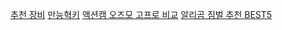 

[추천 장비](https://youtu.be/nEvoV3E4EJA)
[만능혁키](https://www.youtube.com/watch?v=PmmlV8zHUEw)
[액션캠 오즈모 고프로 비교](https://ms0701.tistory.com/entry/%EC%95%A1%EC%85%98%EC%BA%A0-%EC%93%B0%EB%8A%94-%EC%9D%B4%EC%9C%A0-%EC%95%A1%EC%85%98%EC%BA%A0-%EC%B6%94%EC%B2%9C-%EC%98%A4%EC%A6%88%EB%AA%A8-%EC%95%A1%EC%85%984-%EC%8A%A4%ED%8E%99-%EB%B0%8F-%EA%B3%A0%ED%94%84%EB%A1%9C-%EB%B9%84%EA%B5%90)
[알리곰 짐벌 추천 BEST5](https://youtu.be/b3r2XqO6olk)
